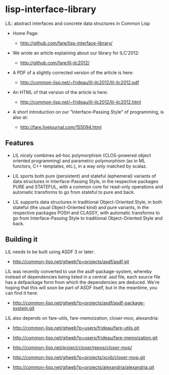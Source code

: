 lisp-interface-library
======================

LIL: abstract interfaces and concrete data structures in Common Lisp

 * Home Page:
	* http://github.com/fare/lisp-interface-library/

 * We wrote an article explaining about our library for ILC'2012:
	* http://github.com/fare/lil-ilc2012/

 * A PDF of a slightly corrected version of the article is here:
	* http://common-lisp.net/~frideau/lil-ilc2012/lil-ilc2012.pdf

 * An HTML of that version of the article is here:
	* http://common-lisp.net/~frideau/lil-ilc2012/lil-ilc2012.html

 * A short introduction on our "Interface-Passing Style" of programming, is also at:
	* http://fare.livejournal.com/155094.html


Features
--------

 * LIL nicely combines ad-hoc polymorphism (CLOS-powered object oriented programming)
   and parametric polymorphism (as in ML functors, C++ templates, etc.),
   in a way only matched by scalaz.

 * LIL sports both pure (persistent) and stateful (ephemeral) variants
   of data structures in Interface-Passing Style,
   in the respective packages PURE and STATEFUL,
   with a common core for read-only operations
   and automatic transforms to go from stateful to pure and back.

 * LIL supports data structures in traditional Object-Oriented Style,
   in both stateful (the usual Object-Oriented kind) and pure variants,
   in the respective packages POSH and CLASSY,
   with automatic transforms to go from Interface-Passing Style to
   traditional Object-Oriented Style and back.


Building it
-----------

LIL needs to be built using ASDF 3 or later:

  * http://common-lisp.net/gitweb?p=projects/asdf/asdf.git


LIL was recently converted to use the asdf-package-system,
whereby instead of dependencies being listed in a central .asd file,
each source file has a defpackage form from which the dependencies are deduced.
We're hoping that this will soon be part of ASDF itself,
but in the meantime, you can find it here:

 * http://common-lisp.net/gitweb?p=projects/asdf/asdf-package-system.git

LIL also depends on fare-utils, fare-memoization, closer-moo, alexandria:

 * http://common-lisp.net/gitweb?p=users/frideau/fare-utils.git

 * http://common-lisp.net/gitweb?p=users/frideau/fare-memoization.git

 * http://common-lisp.net/project/closer/repos/closer-mop/

 * http://common-lisp.net/gitweb?p=projects/xcvb/closer-mop.git

 * http://common-lisp.net/gitweb?p=projects/alexandria/alexandria.git
